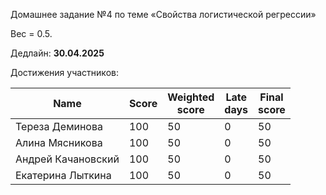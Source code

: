 Домашнее задание №4 по теме «Свойства логистической регрессии»

Вес = 0.5.

Дедлайн: **30.04.2025**


Достижения участников:

| Name               | Score | Weighted<br>score | Late<br>days | Final<br>score |
| ------------------ | ----- | ----------------- | ------------ | -------------- |
| Тереза Деминова    | 100   | 50                | 0            | 50             |
| Алина Мясникова    | 100   | 50                | 0            | 50             |
| Андрей Качановский | 100   | 50                | 0            | 50             |
| Екатерина Лыткина  | 100   | 50                | 0            | 50             |

